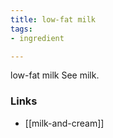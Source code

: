 ```yaml
---
title: low-fat milk
tags:
- ingredient

---
```

low-fat milk See milk.

### Links

* [[milk-and-cream]]
